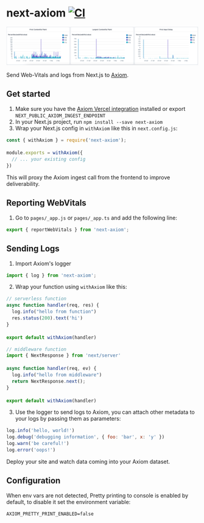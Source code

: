 # next-axiom [![CI](https://github.com/axiomhq/next-axiom/actions/workflows/ci.yml/badge.svg)](https://github.com/axiomhq/next-axiom/actions/workflows/ci.yml)

![](./web-vitals-dashboard.png)

Send Web-Vitals and logs from Next.js to [Axiom](https://axiom.co).

## Get started

1. Make sure you have the [Axiom Vercel integration](https://www.axiom.co/vercel) installed or export `NEXT_PUBLIC_AXIOM_INGEST_ENDPOINT`
2. In your Next.js project, run `npm install --save next-axiom`
3. Wrap your Next.js config in `withAxiom` like this in `next.config.js`:

```js
const { withAxiom } = require('next-axiom');

module.exports = withAxiom({
  // ... your existing config
})
```

This will proxy the Axiom ingest call from the frontend to improve deliverability.

## Reporting WebVitals

1. Go to `pages/_app.js` or `pages/_app.ts` and add the following line:
```js
export { reportWebVitals } from 'next-axiom';
```

## Sending Logs

1. Import Axiom's logger
```js
import { log } from 'next-axiom';
```
2. Wrap your function using `withAxiom` like this:
```js
// serverless function
async function handler(req, res) {
  log.info("hello from function")
  res.status(200).text('hi')
}

export default withAxiom(handler)
```
```js
// middleware function
import { NextResponse } from 'next/server'

async function handler(req, ev) {
  log.info("hello from middleware")
  return NextResponse.next();
}

export default withAxiom(handler)
```

3. Use the logger to send logs to Axiom, you can attach other metadata to your 
logs by passing them as parameters:
```js
log.info('hello, world!')
log.debug('debugging information', { foo: 'bar', x: 'y' })
log.warn('be careful!')
log.error('oops!')
```

Deploy your site and watch data coming into your Axiom dataset.

## Configuration

When env vars are not detected, Pretty printing to console is enabled by 
default, to disable it set the environment variable:
```
AXIOM_PRETTY_PRINT_ENABLED=false
```
